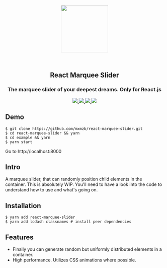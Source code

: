 <p align="center">
  <img src="https://raw.githubusercontent.com/mxmzb/react-marquee-slider/master/img/logo-emoji.png" height="150" />
</p>

<br />

<h2 align="center">React Marquee Slider</h2>
<h3 align="center">The marquee slider of your deepest dreams. Only for React.js</h3>

<p align="center">
  <a href="https://npmjs.org/package/react-marquee-slider">
    <img src="https://img.shields.io/npm/v/react-marquee-slider" />
  </a>
  <a href="https://github.com/mxmzb/react-marquee-slider/blob/master/LICENSE">
    <img src="https://img.shields.io/npm/l/react-marquee-slider" />
  </a>
  <a href="https://npmjs.org/package/react-marquee-slider">
    <img src="https://img.shields.io/bundlephobia/min/react-marquee-slider" />
  </a>
  <img src="https://img.shields.io/badge/PRs-welcome-brightgreen.svg" />
</p>

## Demo

```
$ git clone https://github.com/mxmzb/react-marquee-slider.git
$ cd react-marquee-slider && yarn
$ cd example && yarn
$ yarn start
```

Go to http://localhost:8000

## Intro

A marquee slider, that can randomly position child elements in the container. This is absolutely WIP. You'll need to have a look into the code to understand how to use and what's going on.

## Installation

```
$ yarn add react-marquee-slider
$ yarn add lodash classnames # install peer dependencies
```

## Features

- Finally you can generate random but uniformly distributed elements in a container.
- High performance. Utilizes CSS animations where possible.
